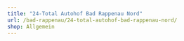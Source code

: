 ```yaml
---
title: "24-Total Autohof Bad Rappenau Nord"
url: /bad-rappenau/24-total-autohof-bad-rappenau-nord/
shop: Allgemein
---
```

